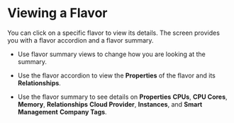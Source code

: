 # Viewing a Flavor

You can click on a specific flavor to view its details. The screen
provides you with a flavor accordion and a flavor summary.

- Use flavor summary views to change how you are looking at the summary.

- Use the flavor accordion to view the **Properties** of the flavor and its **Relationships**.

- Use the flavor summary to see details on **Properties** **CPUs**, **CPU Cores**, **Memory**, **Relationships** **Cloud Provider**, **Instances**, and **Smart Management** **Company Tags**.
